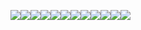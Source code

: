 ![](https://github.com/user-attachments/assets/58b8c467-8224-4dd7-b62a-469d6d692adc)![](https://github.com/user-attachments/assets/58b8c467-8224-4dd7-b62a-469d6d692adc)![](https://github.com/user-attachments/assets/58b8c467-8224-4dd7-b62a-469d6d692adc)![](https://github.com/user-attachments/assets/58b8c467-8224-4dd7-b62a-469d6d692adc)![](https://github.com/user-attachments/assets/58b8c467-8224-4dd7-b62a-469d6d692adc)![](https://github.com/user-attachments/assets/58b8c467-8224-4dd7-b62a-469d6d692adc)![](https://github.com/user-attachments/assets/58b8c467-8224-4dd7-b62a-469d6d692adc)![](https://github.com/user-attachments/assets/58b8c467-8224-4dd7-b62a-469d6d692adc)![](https://github.com/user-attachments/assets/58b8c467-8224-4dd7-b62a-469d6d692adc)![](https://github.com/user-attachments/assets/58b8c467-8224-4dd7-b62a-469d6d692adc)![](https://github.com/user-attachments/assets/58b8c467-8224-4dd7-b62a-469d6d692adc)![](https://github.com/user-attachments/assets/58b8c467-8224-4dd7-b62a-469d6d692adc)
